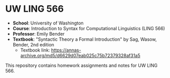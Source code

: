 # UW LING 566

- **School**: University of Washington
- **Course**: Introduction to Syntax for Computational Linguistics (LING 566)
- **Professor**: Emily Bender
- **Textbook**: "Syntactic Theory a Formal Introduction" by Sag, Wasow, Bender, 2nd edition
  - Textbook link: https://annas-archive.org/md5/d6629d07eab025c75b72379328af31a5

This repository contains homework assignments and notes for UW LING 566.
